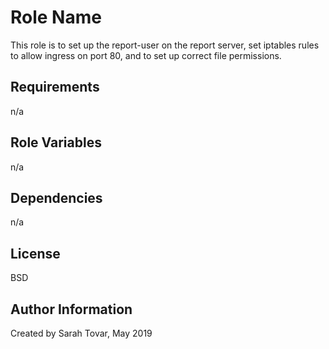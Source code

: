 Role Name
=========

This role is to set up the report-user on the report server, set iptables rules to allow ingress on port 80, and to set up correct file permissions.

Requirements
------------
n/a


Role Variables
--------------
n/a

Dependencies
------------
n/a

License
-------

BSD

Author Information
------------------

Created by Sarah Tovar, May 2019

